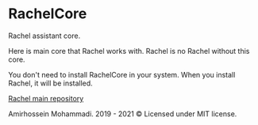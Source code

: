 # RachelCore

Rachel assistant core.

Here is main core that Rachel works with. Rachel is no Rachel without this core.

You don't need to install RachelCore in your system. When you install Rachel, it will be installed.

[Rachel main repository](https://github.com/BlackIQ/Rachel)

Amirhossein Mohammadi. 2019 - 2021 &copy;
Licensed under MIT license.